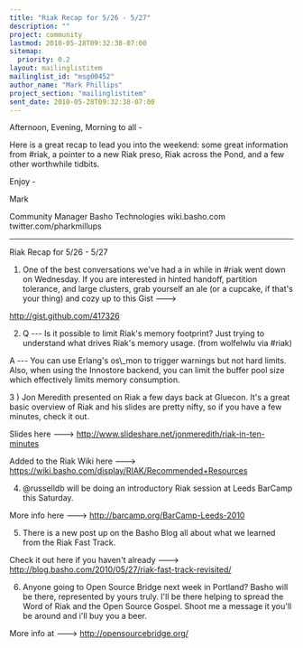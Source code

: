 ```yaml
---
title: "Riak Recap for 5/26 - 5/27"
description: ""
project: community
lastmod: 2010-05-28T09:32:38-07:00
sitemap:
  priority: 0.2
layout: mailinglistitem
mailinglist_id: "msg00452"
author_name: "Mark Phillips"
project_section: "mailinglistitem"
sent_date: 2010-05-28T09:32:38-07:00
---
```



Afternoon, Evening, Morning to all -

Here is a great recap to lead you into the weekend: some great
information from #riak, a pointer to a new Riak preso, Riak across the
Pond, and a few other worthwhile tidbits.

Enjoy -

Mark

Community Manager
Basho Technologies
wiki.basho.com
twitter.com/pharkmillups

-----

Riak Recap for 5/26 - 5/27

1) One of the best conversations we've had a in while in #riak went
down on Wednesday. If you are interested in hinted handoff, partition
tolerance, and large clusters, grab yourself an ale (or a cupcake, if
that's your thing) and cozy up to this Gist ---&gt;

http://gist.github.com/417326

2) Q --- Is it possible to limit Riak's memory footprint? Just trying
to understand what drives Riak's memory usage. (from wolfelwlu via
#riak)

 A --- You can use Erlang's os\\_mon to trigger warnings but not hard
limits. Also, when using the Innostore backend, you can limit the
buffer pool size which effectively limits memory consumption.

3 ) Jon Meredith presented on Riak a few days back at Gluecon. It's a
great basic overview of Riak and his slides are pretty nifty, so if
you have a few minutes, check it out.

Slides here ---&gt; http://www.slideshare.net/jonmeredith/riak-in-ten-minutes

Added to the Riak Wiki here ---&gt;
https://wiki.basho.com/display/RIAK/Recommended+Resources

4) @russelldb will be doing an introductory Riak session at Leeds
BarCamp this Saturday.

More info here ---&gt; http://barcamp.org/BarCamp-Leeds-2010

5) There is a new post up on the Basho Blog all about what we learned
from the Riak Fast Track.

Check it out here if you haven't already ---&gt;
http://blog.basho.com/2010/05/27/riak-fast-track-revisited/

6) Anyone going to Open Source Bridge next week in Portland? Basho
will be there, represented by yours truly. I'll be there helping to
spread the Word of Riak and the Open Source Gospel. Shoot me a message
it you'll be around and i'll buy you a beer.

More info at ---&gt; http://opensourcebridge.org/


